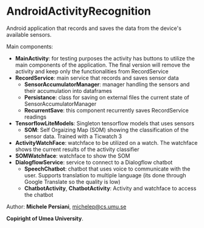 # AndroidActivityRecognition



Android application that records and saves the data from the device's available sensors.


Main components:
- **MainActivity**: for testing purposes the activity has buttons to utilize the main components of the application. The final version will remove the activity and keep only the functionalities from RecordService
- **RecordService**: main service that records and saves sensor data
  - **SensorAccumulatorManager**: manager handling the sensors and their accumulation into dataframes
  - **Persistance**: class for saving on external files the current state of SensorAccumulatorManager
  - **RecurrentSave**: this component recurrently saves RecordService readings
- **TensorflowLiteModels**: Singleton tensorflow models that uses sensors
  - **SOM**: Self Orgaizing Map (SOM) showing the classification of the sensor data. Trained with a Ticwatch 3
- **ActivityWatchFace**: watchface to be utilized on a watch. The watchface shows the current results of the activity classifier
- **SOMWatchface**: watchface to show the SOM
- **DialogflowService**: service to connect to a Dialogflow chatbot
  - **SpeechChatbot**: chatbot that uses voice to communicate with the user. Supports translation to multiple language (its done through Google Translate so the quality is low)
  - **ChatbotActivity**, **ChatbotActivity**: Activity and watchface to access the chatbot


Author: **Michele Persiani**, michelep@cs.umu.se

**Copiright of Umea University**.
